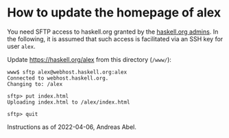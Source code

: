 How to update the homepage of alex
==================================

You need SFTP access to haskell.org granted by the
[haskell.org admins](https://github.com/haskell-infra/haskell-admins).
In the following, it is assumed that such access is facilitated via an
SSH key for user `alex`.

Update https://haskell.org/alex from this directory (`/www/`):
```
www$ sftp alex@webhost.haskell.org:alex
Connected to webhost.haskell.org.
Changing to: /alex

sftp> put index.html
Uploading index.html to /alex/index.html

sftp> quit
```
Instructions as of 2022-04-06, Andreas Abel.
